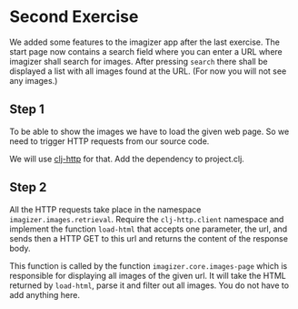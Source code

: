 # Second Exercise

We added some features to the imagizer app after the last exercise.
The start page now contains a search field where you can enter a URL where imagizer shall search for images. After pressing `search` there shall be displayed a list with all images found at the URL. (For now you will not see any images.)

## Step 1

To be able to show the images we have to load the given web page. So we need to trigger HTTP requests from our source code.

We will use [clj-http](https://github.com/dakrone/clj-http) for that. Add the dependency to project.clj.

## Step 2

All the HTTP requests take place in the namespace `imagizer.images.retrieval`. Require the `clj-http.client` namespace and implement the function `load-html` that accepts one parameter, the url, and sends then a HTTP GET to this url and returns the content of the response body.

This function is called by the function `imagizer.core.images-page` which is responsible for displaying all images of the given url. It will take the HTML returned by `load-html`, parse it and filter out all images. You do not have to add anything here.
